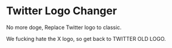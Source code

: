 # Twitter Logo Changer

No more doge, Replace Twitter logo to classic.

We fucking hate the X logo, so get back to TWITTER OLD LOGO.